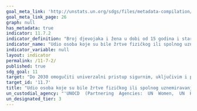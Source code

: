 ```yaml
---
goal_meta_link: 'http://unstats.un.org/sdgs/files/metadata-compilation/Metadata-Goal-11.pdf'
goal_meta_link_page: 26
graph: null
has_metadata: true
indicator: 11.7.2
indicator_definition: "Broj djevojaka i žena u dobi od 15 godina i starije, koje su bile izložene tjelesnom ili seksualnom uznemiravanju u posljednjih 12 mjeseci, kao postotak svih žena u dobi od 15 godina i starijih, koje su razvrstane prema počinitelju i mjestu počinjenja (posljednje epizode). Mnoga međunarodna tijela, nacionalni parlamenti i sudovi zabranili su seksualno uznemiravanje, ali ne postoji univerzalno dogovorena definicija pojma. [1] Većina postojećih studija o seksualnom uznemiravanju usredotočena je na radno ili obrazovno okruženje i mjeri nepoželjne i neželjene seksualne radnje. [1,2] Zbog nedostatka univerzalne definicije, podaci za ovaj pokazatelj nisu usporedivi. Trenutno usporedivi podaci postoje samo za 28 zemalja Europske unije (za više pojedinosti o postojećim mjerama vidjeti ispod)."
indicator_name: "Udio osoba koje su bile žrtve fizičkog ili spolnog uznemiravanja, prema spolu, dobi, statusu invaliditeta i mjestu uznemiravanja, u prethodnih 12 mjeseci"
indicator_variable: null
layout: indicator
permalink: /11-7-2/
published: true  
sdg_goal: 11
target: "Do 2030 omogučiti univerzalni pristup sigurnim, uključivim i pristupačnim, zelenim i javnim površinama, posebno za žene i djecu, starije osobe i osobe s invaliditetom."
target_id: '11.7'
title: "Udio osoba koje su bile žrtve fizičkog ili spolnog uznemiravanja, prema spolu, dobi, statusu invaliditeta i mjestu uznemiravanja, u prethodnih 12 mjeseci"
un_custodial_agency: "'UNOCD  (Partnering  Agencies:  UN  Women,  UN  Habitat)'"
un_designated_tier: 3
---
```

